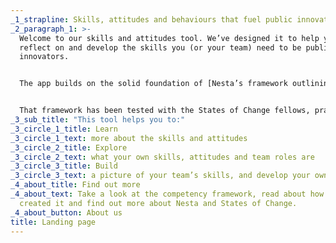 ```yaml
---
_1_strapline: Skills, attitudes and behaviours that fuel public innovation
_2_paragraph_1: >-
  Welcome to our skills and attitudes tool. We’ve designed it to help you
  reflect on and develop the skills you (or your team) need to be public
  innovators. 


  The app builds on the solid foundation of [Nesta’s framework outlining the skills and attitudes](https://states-of-change.netlify.app/about) teams in and around the public sector possess to experiment and solve complex public problems.


  That framework has been tested with the States of Change fellows, practitioners from across the globe and with government teams and innovation experts in the UK, Portugal, Colombia, Canada, Australia and more. So, let’s begin.
_3_sub_title: "This tool helps you to:"
_3_circle_1_title: Learn
_3_circle_1_text: more about the skills and attitudes
_3_circle_2_title: Explore
_3_circle_2_text: what your own skills, attitudes and team roles are
_3_circle_3_title: Build
_3_circle_3_text: a picture of your team’s skills, and develop your own
_4_about_title: Find out more
_4_about_text: Take a look at the competency framework, read about how we
  created it and find out more about Nesta and States of Change.
_4_about_button: About us
title: Landing page
---
```


